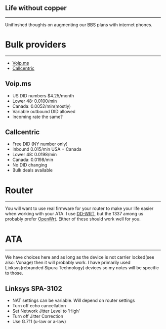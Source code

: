 ## Life without copper
----------------------
Unifinshed thoughts on augmenting our BBS plans with internet phones.

# Bulk providers
----------------
- [Voip.ms](https://voip.ms)
- [Callcentric](https://www.callcentric.com/)

Voip.ms
-------
- US DID numbers $4.25/month
- Lower 48: 0.0100/min
- Canada: 0.0052/min(mostly)
- Variable outbound DID allowed
- Incoming rate the same?

Callcentric
-----------
- Free DID (NY number only)
- Inbound 0.015/min USA + Canada
- Lower 48: 0.0198/min
- Canada: 0.0198/min
- No DID changing
- Bulk deals available

# Router
--------
You will want to use real firmware for your router to make your life easier when working with your ATA. I use [DD-WRT](https://dd-wrt.com/), but the 1337 among us probably prefer [OpenWrt](https://openwrt.org/). Either of these should work well for you.

# ATA
-----
We have choices here and as long as the device is not carrier locked(see also: Vonage) then it will probably work. I have primarily used Linksys(rebranded Sipura Technology) devices so my notes will be specific to those.

Linksys SPA-3102
----------------
- NAT settings can be variable. Will depend on router settings
- Turn off echo cancellation
- Set Network Jitter Level to 'High'
- Turn off Jitter Correction
- Use G.711 (u-law or a-law)
